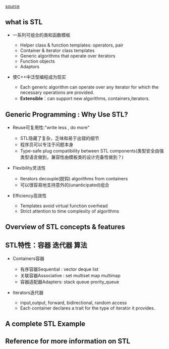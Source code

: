 [source](https://www.dre.vanderbilt.edu/~schmidt/PDF/stl.pdf)

## what is STL
- 一系列可组合的类和函数模板
  - Helper class & function templates: operators, pair
  - Container & iterator class templates
  - Generic algorithms that operate over iterators
  - Function objects
  - Adaptors

- 使C++中泛型编程成为现实
  - Each generic algorithm can operate over any iterator for which the necessary operations are provided.
  - **Extensible**：can support new algorithms, containers,iterators.

## Generic Programming : Why Use STL?

- Reuse可复用性:"write less , do more"
  - STL隐藏了复杂，乏味和易于出错的细节
  - 程序员可以专注于问题本身
  - Type-safe plug compatibility between STL components(类型安全由强类型语言做到，兼容性由模板类的设计完备性做到？)

- Flexibility灵活性
  - Iterators decouple(脱钩) algorithms from containers
  - 可以很容易地支持意外的(unanticipated)组合

- Efficiency高效性
  - Templates avoid virtual function overhead
  - Strict attention to time complexity of algorithms

## Overview of STL concepts & features
## STL特性：容器 迭代器 算法
- Containers容器
  - 有序容器Sequential : vector deque list
  - 关联容器Associative : set multiset map multimap
  - 容器适配器Adapters: stack queue prority_queue

- Iterators迭代器
  - input,output, forward, bidirectional, random access
  - Each container declares a trait for the type of iterator it provides.

## A complete STL Example

## Reference for more information on STL



